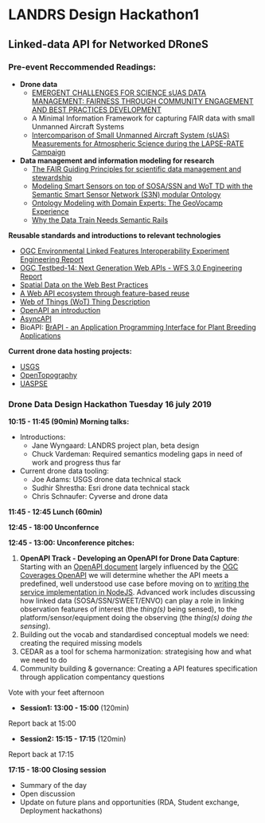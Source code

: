 # LANDRS Design Hackathon1 
## Linked-data API for Networked DRoneS

### Pre-event Reccommended Readings:

*   **Drone data**
    *   [EMERGENT CHALLENGES FOR SCIENCE sUAS DATA MANAGEMENT: FAIRNESS THROUGH COMMUNITY ENGAGEMENT AND BEST PRACTICES DEVELOPMENT](https://www.preprints.org/manuscript/201905.0274/v1)
    *   A Minimal Information Framework for capturing FAIR data with small Unmanned Aircraft Systems
    *   [Intercomparison of Small Unmanned Aircraft System (sUAS) Measurements for Atmospheric Science during the LAPSE-RATE Campaign](https://www.mdpi.com/1424-8220/19/9/2179)
*   **Data management and information modeling for research**
    *   [The FAIR Guiding Principles for scientific data management and stewardship](https://www.nature.com/articles/sdata201618)
    *   [Modeling Smart Sensors on top of SOSA/SSN and WoT TD with the Semantic Smart Sensor Network (S3N) modular Ontology](https://ssn2018.github.io/submissions/SSN2018_paper_1_submitted.pdf)
    *   [Ontology Modeling with Domain Experts: The GeoVocamp Experience](https://geog.ucsb.edu/~jano/2015-diversitypp-invited.pdf)
    *   [Why the Data Train Needs Semantic Rails](https://www.aaai.org/ojs/index.php/aimagazine/article/view/2560)

**Reusable standards and introductions to relevant technologies**

*   [OGC Environmental Linked Features Interoperability Experiment Engineering Report](https://docs.opengeospatial.org/per/18-097.html)
*   [OGC Testbed-14: Next Generation Web APIs - WFS 3.0 Engineering Report](https://docs.opengeospatial.org/per/18-045.html)
*   [Spatial Data on the Web Best Practices](http://w3c.github.io/sdw/bp/)
*   [A Web API ecosystem through feature-based reuse](https://arxiv.org/abs/1609.07108)
*   [Web of Things (WoT) Thing Description](https://w3c.github.io/wot-thing-description/#thing-description-json-ld-context)
*   [OpenAPI an introduction](https://idratherbewriting.com/learnapidoc/pubapis_swagger_intro.html)
*   [AsyncAPI](www.asyncapi.com)
*   BioAPI: [BrAPI - an Application Programming Interface for Plant Breeding Applications](https://academic.oup.com/bioinformatics/advance-article/doi/10.1093/bioinformatics/btz190/5418796)

**Current drone data hosting projects:**

*   [USGS](https://www.sciencebase.gov/catalog/item/5bd883c5e4b0b3fc5cea1833)
*   [OpenTopography](http://opentopo.sdsc.edu/dataspace/datasets)
*   [UASPSE](https://digitalag.org/our/)


### Drone Data Design Hackathon Tuesday 16 july 2019

**10:15 - 11:45 (90min) Morning talks:**
   - Introductions:
      - Jane Wyngaard: LANDRS project plan, beta design
      - Chuck Vardeman: Required semantics modeling gaps in need of work and progress thus far
   - Current drone data tooling:
      - Joe Adams: USGS drone data technical stack
      - Sudhir Shrestha: Esri drone data technical stack
      - Chris Schnaufer: Cyverse and drone data

**11:45 - 12:45 Lunch (60min)**

**12:45 - 18:00 Unconfernce**

**12:45 - 13:00: Unconference pitches:**
   1. **OpenAPI Track - Developing an OpenAPI for Drone Data Capture**: Starting with an [OpenAPI document](https://github.com/opengeospatial/LANDRS/blob/master/DesignDocs/DesignHack1/openapi/nodejs-server/api.yml) largely influenced by the [OGC Coverages OpenAPI](https://github.com/opengeospatial/ogc_api_coverages/blob/master/core/openapi/openapi.yaml) we will determine whether the API meets a predefined, well understood use case before moving on to [writing the service implementation in NodeJS](https://github.com/opengeospatial/LANDRS/tree/master/DesignDocs/DesignHack1/openapi/nodejs-server). Advanced work includes discussing how linked data (SOSA/SSN/SWEET/ENVO) can play a role in linking observation features of interest (the *thing(s)* being sensed), to the platform/sensor/equipment doing the observing (the *thing(s) doing the sensing*).
   2. Building out the vocab and standardised conceptual models we need: creating the required missing models
   3. CEDAR as a tool for schema harmonization: strategising how and what we need to do
   4. Community building & governance: Creating a API features specification through application compentancy questions
   
Vote with your feet afternoon
    
   * **Session1: 13:00 - 15:00** (120min)

Report back at 15:00 

   * **Session2: 15:15 - 17:15** (120min) 

Report back at 17:15

**17:15 - 18:00 Closing session**
   * Summary of the day
   * Open discussion 
   * Update on future plans and opportunities (RDA, Student exchange, Deployment hackathons)
